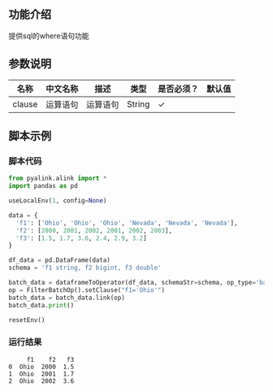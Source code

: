 ## 功能介绍
提供sql的where语句功能

## 参数说明

| 名称 | 中文名称 | 描述 | 类型 | 是否必须？ | 默认值 |
| --- | --- | --- | --- | --- | --- |
| clause | 运算语句 | 运算语句 | String | ✓ |  |



## 脚本示例
### 脚本代码

```python
from pyalink.alink import *
import pandas as pd

useLocalEnv(1, config=None)

data = {
  'f1': ['Ohio', 'Ohio', 'Ohio', 'Nevada', 'Nevada', 'Nevada'],
  'f2': [2000, 2001, 2002, 2001, 2002, 2003],
  'f3': [1.5, 1.7, 3.6, 2.4, 2.9, 3.2]
}

df_data = pd.DataFrame(data)
schema = 'f1 string, f2 bigint, f3 double'

batch_data = dataframeToOperator(df_data, schemaStr=schema, op_type='batch')
op = FilterBatchOp().setClause("f1='Ohio'")
batch_data = batch_data.link(op)
batch_data.print()

resetEnv()

```

### 运行结果

```
     f1    f2   f3
0  Ohio  2000  1.5
1  Ohio  2001  1.7
2  Ohio  2002  3.6
```
